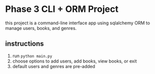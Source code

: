 # Phase 3 CLI + ORM Project

this project is a command-line interface app using sqlalchemy ORM to manage users, books, and genres. 

## instructions
1. run `python main.py`
2. choose options to add users, add books, view books, or exit
3. default users and genres are pre-added
